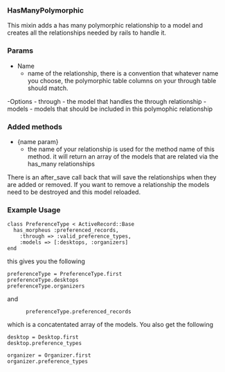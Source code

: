 ### HasManyPolymorphic

This mixin adds a has many polymorphic relationship to a model and creates all the relationships needed by rails to handle it.
        
### Params
- Name 
	- name of the relationship, there is a convention that whatever name you choose, the polymorphic table columns on your through table should match.
        
-Options
	- through - the model that handles the through relationship
	- models  - models that should be included in this polymophic relationship
        
        
### Added methods
        
  - {name param}
	- the name of your relationship is used for the method name of this method. it will return an array of the models that are related via the has_many relationships
        
There is an after_save call back that will save the relationships when they are added or removed. If you want to remove a relationship the models need to be destroyed and this model reloaded.
        
### Example Usage
		  
    class PreferenceType < ActiveRecord::Base
      has_morpheus :preferenced_records,
        :through => :valid_preference_types,
        :models => [:desktops, :organizers]
    end
		  
this gives you the following
		
    preferenceType = PreferenceType.first
    preferenceType.desktops
    preferenceType.organizers
		   
and
		   
		  preferenceType.preferenced_records
		   
which is a concatentated array of the models. You also get the following
		   
    desktop = Desktop.first
    desktop.preference_types
		   
    organizer = Organizer.first
    organizer.preference_types
